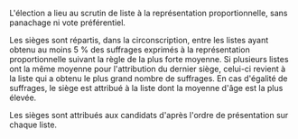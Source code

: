 L'élection a lieu au scrutin de liste à la représentation proportionnelle, sans panachage ni vote préférentiel.

Les sièges sont répartis, dans la circonscription, entre les listes ayant obtenu au moins 5 % des suffrages exprimés à la représentation proportionnelle suivant la règle de la plus forte moyenne. Si plusieurs listes ont la même moyenne pour l'attribution du dernier siège, celui-ci revient à la liste qui a obtenu le plus grand nombre de suffrages. En cas d'égalité de suffrages, le siège est attribué à la liste dont la moyenne d'âge est la plus élevée.

Les sièges sont attribués aux candidats d'après l'ordre de présentation sur chaque liste.
